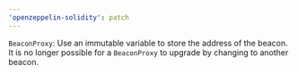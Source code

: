 ```yaml
---
'openzeppelin-solidity': patch
---
```


`BeaconProxy`: Use an immutable variable to store the address of the beacon. It is no longer possible for a `BeaconProxy` to upgrade by changing to another beacon.
